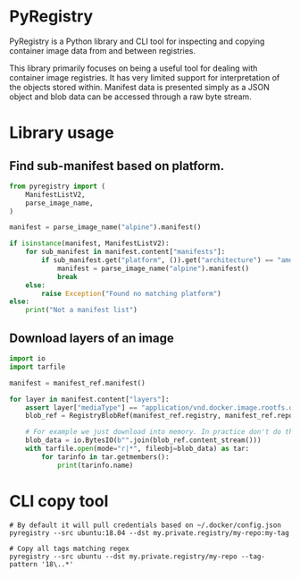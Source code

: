 # PyRegistry

PyRegistry is a Python library and CLI tool for inspecting and copying container image data
from and between registries.

This library primarily focuses on being a useful tool for dealing with container image
registries. It has very limited support for interpretation of the objects stored within.
Manifest data is presented simply as a JSON object and blob data can be accessed through
a raw byte stream.

# Library usage

## Find sub-manifest based on platform.
```python
from pyregistry import (
    ManifestListV2,
    parse_image_name,
)

manifest = parse_image_name("alpine").manifest()

if isinstance(manifest, ManifestListV2):
    for sub_manifest in manifest.content["manifests"]:
        if sub_manifest.get("platform", ()).get("architecture") == "amd64":
            manifest = parse_image_name("alpine").manifest()
            break
    else:
        raise Exception("Found no matching platform")
else:
    print("Not a manifest list")
```

## Download layers of an image

```python
import io
import tarfile

manifest = manifest_ref.manifest()

for layer in manifest.content["layers"]:
    assert layer["mediaType"] == "application/vnd.docker.image.rootfs.diff.tar.gzip"
    blob_ref = RegistryBlobRef(manifest_ref.registry, manifest_ref.repo, layer["digest"])

    # For example we just download into memory. In practice don't do this.
    blob_data = io.BytesIO(b"".join(blob_ref.content_stream()))
    with tarfile.open(mode="r|*", fileobj=blob_data) as tar:
        for tarinfo in tar.getmembers():
            print(tarinfo.name)
```

# CLI copy tool

```
# By default it will pull credentials based on ~/.docker/config.json 
pyregistry --src ubuntu:18.04 --dst my.private.registry/my-repo:my-tag
```

```
# Copy all tags matching regex
pyregistry --src ubuntu --dst my.private.registry/my-repo --tag-pattern '18\..*'
